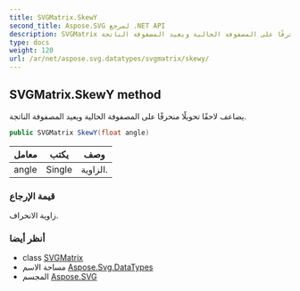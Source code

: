 ```yaml
---
title: SVGMatrix.SkewY
second_title: Aspose.SVG لمرجع .NET API
description: SVGMatrix طريقة. يضاعف لاحقًا تحويلًا منحرفًا على المصفوفة الحالية ويعيد المصفوفة الناتجة.
type: docs
weight: 120
url: /ar/net/aspose.svg.datatypes/svgmatrix/skewy/
---
```

## SVGMatrix.SkewY method

يضاعف لاحقًا تحويلًا منحرفًا على المصفوفة الحالية ويعيد المصفوفة الناتجة.

```csharp
public SVGMatrix SkewY(float angle)
```

| معامل | يكتب | وصف |
| --- | --- | --- |
| angle | Single | الزاوية. |

### قيمة الإرجاع

زاوية الانحراف.

### أنظر أيضا

* class [SVGMatrix](../)
* مساحة الاسم [Aspose.Svg.DataTypes](../../svgmatrix/)
* المجسم [Aspose.SVG](../../../)


